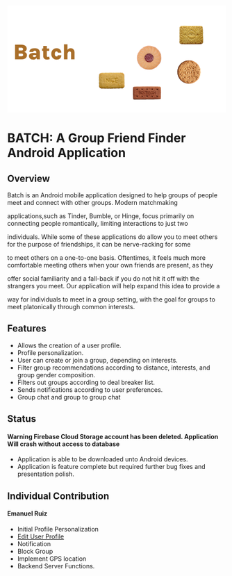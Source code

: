 ![Batch Banner](https://github.com/emanuel-ruiz/Batch/blob/main/BatchBanner.png)

# **BATCH:** A Group Friend Finder Android Application

## **Overview**
 
 Batch is an Android mobile application designed to help groups of people meet and connect with other groups. Modern matchmaking
 
 applications,such as Tinder, Bumble, or Hinge, focus primarily on connecting people romantically, limiting interactions to just two
 
 individuals. While some of these applications do allow you to meet others for the purpose of friendships, it can be nerve-racking for some
 
 to meet others on a one-to-one basis. Oftentimes, it feels much more comfortable meeting others when your own friends are present, as they
 
 offer social familiarity and a fall-back if you do not hit it off with the strangers you meet. Our application will help expand this idea to provide a
 
 way for individuals to meet in a group setting, with the     goal for groups to meet platonically through common interests. 

## **Features**

 - Allows the creation of a user profile.
 - Profile personalization.
 - User can create or join a group, depending on interests.
 - Filter group recommendations according to distance, interests, and group gender composition.
 - Filters out groups according to deal breaker list.
 - Sends notifications according to user preferences.
 - Group chat and group to group chat


## **Status**
#### Warning Firebase Cloud Storage account has been deleted. Application Will crash without access to database
- Application is able to be downloaded unto Android devices.
- Application is feature complete but required further bug fixes and presentation polish.

## **Individual Contribution**
#### Emanuel Ruiz
- Initial Profile Personalization
- [Edit User Profile](https://github.com/emanuel-ruiz/Batch/blob/main/app/src/main/java/com/example/batchtest/UserProfileTab/EditProfileFragment.kt)
- Notification
- Block Group
- Implement GPS location
- Backend Server Functions. 
